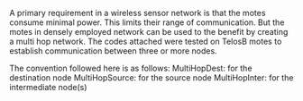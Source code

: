 A primary requirement in a wireless sensor network is that the motes consume minimal power. This limits their range of communication. But the motes in densely employed network can be used to the benefit by creating a multi hop network.
The codes attached were tested on TelosB motes to establish communication between three or more nodes.

The convention followed here is as follows:
MultiHopDest: for the destination node
MultiHopSource: for the source node
MultiHopInter: for the intermediate node(s)
